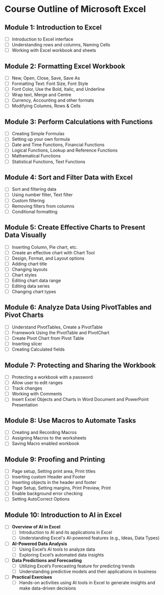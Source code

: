 # Course Outline of Microsoft Excel

## Module 1: Introduction to Excel

- [ ] Introduction to Excel interface
- [ ] Understanding rows and columns, Naming Cells
- [ ] Working with Excel workbook and sheets

## Module 2: Formatting Excel Workbook

- [ ] New, Open, Close, Save, Save As
- [ ] Formatting Text: Font Size, Font Style
- [ ] Font Color, Use the Bold, Italic, and Underline
- [ ] Wrap text, Merge and Centre
- [ ] Currency, Accounting and other formats
- [ ] Modifying Columns, Rows & Cells

## Module 3: Perform Calculations with Functions

- [ ] Creating Simple Formulas
- [ ] Setting up your own formula
- [ ] Date and Time Functions, Financial Functions
- [ ] Logical Functions, Lookup and Reference Functions
- [ ] Mathematical Functions
- [ ] Statistical Functions, Text Functions

## Module 4: Sort and Filter Data with Excel

- [ ] Sort and filtering data
- [ ] Using number filter, Text filter
- [ ] Custom filtering
- [ ] Removing filters from columns
- [ ] Conditional formatting

## Module 5: Create Effective Charts to Present Data Visually

- [ ] Inserting Column, Pie chart, etc.
- [ ] Create an effective chart with Chart Tool
- [ ] Design, Format, and Layout options
- [ ] Adding chart title
- [ ] Changing layouts
- [ ] Chart styles
- [ ] Editing chart data range
- [ ] Editing data series
- [ ] Changing chart types

## Module 6: Analyze Data Using PivotTables and Pivot Charts

- [ ] Understand PivotTables, Create a PivotTable
- [ ] Framework Using the PivotTable and PivotChart
- [ ] Create Pivot Chart from Pivot Table
- [ ] Inserting slicer
- [ ] Creating Calculated fields

## Module 7: Protecting and Sharing the Workbook

- [ ] Protecting a workbook with a password
- [ ] Allow user to edit ranges
- [ ] Track changes
- [ ] Working with Comments
- [ ] Insert Excel Objects and Charts in Word Document and PowerPoint Presentation

## Module 8: Use Macros to Automate Tasks

- [ ] Creating and Recording Macros
- [ ] Assigning Macros to the worksheets
- [ ] Saving Macro enabled workbook

## Module 9: Proofing and Printing

- [ ] Page setup, Setting print area, Print titles
- [ ] Inserting custom Header and Footer
- [ ] Inserting objects in the header and footer
- [ ] Page Setup, Setting margins, Print Preview, Print
- [ ] Enable background error checking
- [ ] Setting AutoCorrect Options

## Module 10: Introduction to AI in Excel

- [ ] **Overview of AI in Excel**
  - [ ] Introduction to AI and its applications in Excel
  - [ ] Understanding Excel's AI-powered features (e.g., Ideas, Data Types)

- [ ] **AI-Powered Data Analysis**
  - [ ] Using Excel’s AI tools to analyze data
  - [ ] Exploring Excel’s automated data insights

- [ ] **Data Predictions and Forecasting**
  - [ ] Utilizing Excel’s Forecasting feature for predicting trends
  - [ ] Understanding predictive models and their applications in business

- [ ] **Practical Exercises**
  - [ ] Hands-on activities using AI tools in Excel to generate insights and make data-driven decisions
